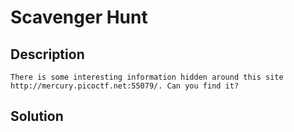# Scavenger Hunt

## Description
```There is some interesting information hidden around this site http://mercury.picoctf.net:55079/. Can you find it?```

## Solution
